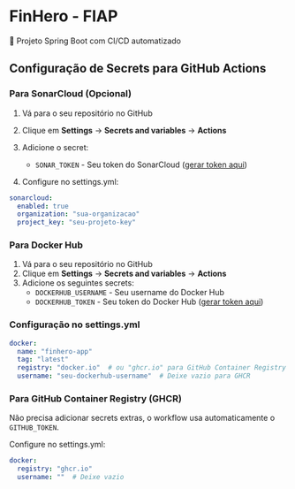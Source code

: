 # FinHero - FIAP

🚀 Projeto Spring Boot com CI/CD automatizado

## Configuração de Secrets para GitHub Actions

### Para SonarCloud (Opcional)

1. Vá para o seu repositório no GitHub
2. Clique em **Settings** → **Secrets and variables** → **Actions**
3. Adicione o secret:
   - `SONAR_TOKEN` - Seu token do SonarCloud ([gerar token aqui](https://sonarcloud.io/account/security))

4. Configure no settings.yml:
```yaml
sonarcloud:
  enabled: true
  organization: "sua-organizacao"
  project_key: "seu-projeto-key"
```

### Para Docker Hub

1. Vá para o seu repositório no GitHub
2. Clique em **Settings** → **Secrets and variables** → **Actions**
3. Adicione os seguintes secrets:
   - `DOCKERHUB_USERNAME` - Seu username do Docker Hub
   - `DOCKERHUB_TOKEN` - Seu token do Docker Hub ([gerar token aqui](https://hub.docker.com/settings/security))

### Configuração no settings.yml

```yaml
docker:
  name: "finhero-app"
  tag: "latest"
  registry: "docker.io"  # ou "ghcr.io" para GitHub Container Registry
  username: "seu-dockerhub-username"  # Deixe vazio para GHCR
```

### Para GitHub Container Registry (GHCR)

Não precisa adicionar secrets extras, o workflow usa automaticamente o `GITHUB_TOKEN`.

Configure no settings.yml:
```yaml
docker:
  registry: "ghcr.io"
  username: ""  # Deixe vazio
```
